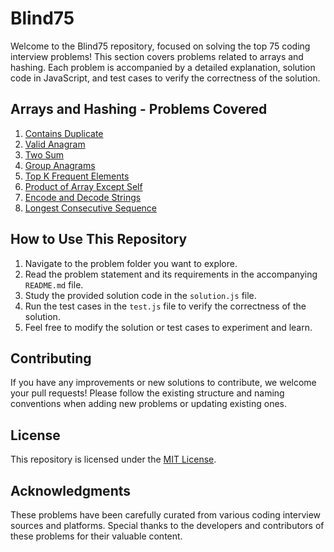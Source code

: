 # Blind75

Welcome to the Blind75 repository, focused on solving the top 75 coding interview problems! This section covers problems related to arrays and hashing. Each problem is accompanied by a detailed explanation, solution code in JavaScript, and test cases to verify the correctness of the solution.

## Arrays and Hashing - Problems Covered

1. [Contains Duplicate](./Contains_Duplicate/README.md)
2. [Valid Anagram](./Valid_Anagram/README.md)
3. [Two Sum](./Two_Sum/README.md)
4. [Group Anagrams](./Group_Anagrams/README.md)
5. [Top K Frequent Elements](./Top_K_Frequent_Elements/README.md)
6. [Product of Array Except Self](./Product_of_Array_Except_Self/README.md)
7. [Encode and Decode Strings](./Encode_and_Decode_Strings/README.md)
8. [Longest Consecutive Sequence](./Longest_Consecutive_Sequence/README.md)

## How to Use This Repository

1. Navigate to the problem folder you want to explore.
2. Read the problem statement and its requirements in the accompanying `README.md` file.
3. Study the provided solution code in the `solution.js` file.
4. Run the test cases in the `test.js` file to verify the correctness of the solution.
5. Feel free to modify the solution or test cases to experiment and learn.

## Contributing

If you have any improvements or new solutions to contribute, we welcome your pull requests! Please follow the existing structure and naming conventions when adding new problems or updating existing ones.

## License

This repository is licensed under the [MIT License](LICENSE).

## Acknowledgments

These problems have been carefully curated from various coding interview sources and platforms. Special thanks to the developers and contributors of these problems for their valuable content.

